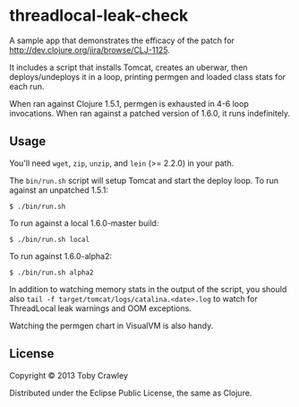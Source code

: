 # threadlocal-leak-check

A sample app that demonstrates the efficacy of the patch for
http://dev.clojure.org/jira/browse/CLJ-1125.

It includes a script that installs Tomcat, creates an uberwar, then
deploys/undeploys it in a loop, printing permgen and loaded class
stats for each run.

When ran against Clojure 1.5.1, permgen is exhausted in 4-6 loop
invocations. When ran against a patched version of 1.6.0, it runs
indefinitely.

## Usage

You'll need `wget`, `zip`, `unzip`, and `lein` (>= 2.2.0) in your
path.

The `bin/run.sh` script will setup Tomcat and start the deploy
loop. To run against an unpatched 1.5.1:
   
    $ ./bin/run.sh
    
To run against a local 1.6.0-master build:

    $ ./bin/run.sh local
    
To run against 1.6.0-alpha2:

    $ ./bin/run.sh alpha2

In addition to watching memory stats in the output of the script, you
should also `tail -f target/tomcat/logs/catalina.<date>.log` to watch
for ThreadLocal leak warnings and OOM exceptions.

Watching the permgen chart in VisualVM is also handy.

## License

Copyright © 2013 Toby Crawley

Distributed under the Eclipse Public License, the same as Clojure.
